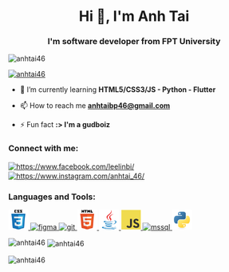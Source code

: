 <h1 align="center">Hi 👋, I'm Anh Tai</h1>
<h3 align="center">I'm software developer from FPT University</h3>

<p align="left"> <img src="https://komarev.com/ghpvc/?username=anhtai46&label=Profile%20views&color=0e75b6&style=flat" alt="anhtai46" /> </p>

<p align="left"> <a href="https://github.com/ryo-ma/github-profile-trophy"><img src="https://github-profile-trophy.vercel.app/?username=anhtai46" alt="anhtai46" /></a> </p>

- 🌱 I’m currently learning **HTML5/CSS3/JS - Python - Flutter**

- 📫 How to reach me **anhtaibp46@gmail.com**

- ⚡ Fun fact **:> I'm a gudboiz**

<h3 align="left">Connect with me:</h3>
<p align="left">
<a href="https://fb.com/https://www.facebook.com/leelinbi/" target="blank"><img align="center" src="https://raw.githubusercontent.com/rahuldkjain/github-profile-readme-generator/master/src/images/icons/Social/facebook.svg" alt="https://www.facebook.com/leelinbi/" height="30" width="40" /></a>
<a href="https://instagram.com/https://www.instagram.com/anhtai_46/" target="blank"><img align="center" src="https://raw.githubusercontent.com/rahuldkjain/github-profile-readme-generator/master/src/images/icons/Social/instagram.svg" alt="https://www.instagram.com/anhtai_46/" height="30" width="40" /></a>
</p>

<h3 align="left">Languages and Tools:</h3>
<p align="left"> <a href="https://www.w3schools.com/css/" target="_blank" rel="noreferrer"> <img src="https://raw.githubusercontent.com/devicons/devicon/master/icons/css3/css3-original-wordmark.svg" alt="css3" width="40" height="40"/> </a> <a href="https://www.figma.com/" target="_blank" rel="noreferrer"> <img src="https://www.vectorlogo.zone/logos/figma/figma-icon.svg" alt="figma" width="40" height="40"/> </a> <a href="https://git-scm.com/" target="_blank" rel="noreferrer"> <img src="https://www.vectorlogo.zone/logos/git-scm/git-scm-icon.svg" alt="git" width="40" height="40"/> </a> <a href="https://www.w3.org/html/" target="_blank" rel="noreferrer"> <img src="https://raw.githubusercontent.com/devicons/devicon/master/icons/html5/html5-original-wordmark.svg" alt="html5" width="40" height="40"/> </a> <a href="https://www.java.com" target="_blank" rel="noreferrer"> <img src="https://raw.githubusercontent.com/devicons/devicon/master/icons/java/java-original.svg" alt="java" width="40" height="40"/> </a> <a href="https://developer.mozilla.org/en-US/docs/Web/JavaScript" target="_blank" rel="noreferrer"> <img src="https://raw.githubusercontent.com/devicons/devicon/master/icons/javascript/javascript-original.svg" alt="javascript" width="40" height="40"/> </a> <a href="https://www.microsoft.com/en-us/sql-server" target="_blank" rel="noreferrer"> <img src="https://www.svgrepo.com/show/303229/microsoft-sql-server-logo.svg" alt="mssql" width="40" height="40"/> </a> <a href="https://www.python.org" target="_blank" rel="noreferrer"> <img src="https://raw.githubusercontent.com/devicons/devicon/master/icons/python/python-original.svg" alt="python" width="40" height="40"/> </a> </p>

<p><img align="left" src="https://github-readme-stats.vercel.app/api/top-langs?username=anhtai46&show_icons=true&locale=en&layout=compact" alt="anhtai46" /></p>

<p>&nbsp;<img align="center" src="https://github-readme-stats.vercel.app/api?username=anhtai46&show_icons=true&locale=en" alt="anhtai46" /></p>

<p><img align="center" src="https://github-readme-streak-stats.herokuapp.com/?user=anhtai46&" alt="anhtai46" /></p>
